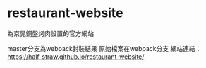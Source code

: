 # restaurant-website
為京晁銅盤烤肉設置的官方網站

master分支為webpack封裝結果
原始檔案在webpack分支
網站連結：https://half-straw.github.io/restaurant-website/
